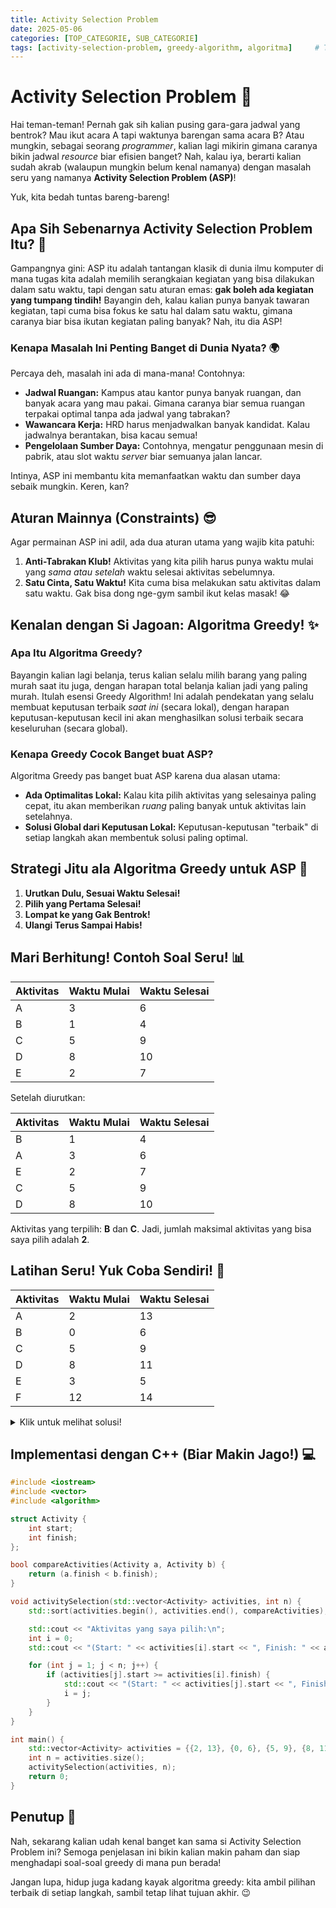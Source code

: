 ```yaml
---
title: Activity Selection Problem
date: 2025-05-06 
categories: [TOP_CATEGORIE, SUB_CATEGORIE]
tags: [activity-selection-problem, greedy-algorithm, algoritma]     # TAG names should always be lowercase
---
```

# Activity Selection Problem 🚀

Hai teman-teman! Pernah gak sih kalian pusing gara-gara jadwal yang bentrok? Mau ikut acara A tapi waktunya barengan sama acara B? Atau mungkin, sebagai seorang *programmer*, kalian lagi mikirin gimana caranya bikin jadwal *resource* biar efisien banget? Nah, kalau iya, berarti kalian sudah akrab (walaupun mungkin belum kenal namanya) dengan masalah seru yang namanya **Activity Selection Problem (ASP)**!

Yuk, kita bedah tuntas bareng-bareng!

## Apa Sih Sebenarnya Activity Selection Problem Itu? 🤔

Gampangnya gini: ASP itu adalah tantangan klasik di dunia ilmu komputer di mana tugas kita adalah memilih serangkaian kegiatan yang bisa dilakukan dalam satu waktu, tapi dengan satu aturan emas: **gak boleh ada kegiatan yang tumpang tindih!** Bayangin deh, kalau kalian punya banyak tawaran kegiatan, tapi cuma bisa fokus ke satu hal dalam satu waktu, gimana caranya biar bisa ikutan kegiatan paling banyak? Nah, itu dia ASP!

### Kenapa Masalah Ini Penting Banget di Dunia Nyata? 🌍

Percaya deh, masalah ini ada di mana-mana! Contohnya:

* **Jadwal Ruangan:** Kampus atau kantor punya banyak ruangan, dan banyak acara yang mau pakai. Gimana caranya biar semua ruangan terpakai optimal tanpa ada jadwal yang tabrakan?
* **Wawancara Kerja:** HRD harus menjadwalkan banyak kandidat. Kalau jadwalnya berantakan, bisa kacau semua!
* **Pengelolaan Sumber Daya:** Contohnya, mengatur penggunaan mesin di pabrik, atau slot waktu *server* biar semuanya jalan lancar.

Intinya, ASP ini membantu kita memanfaatkan waktu dan sumber daya sebaik mungkin. Keren, kan?

## Aturan Mainnya (Constraints) 😎

Agar permainan ASP ini adil, ada dua aturan utama yang wajib kita patuhi:

1. **Anti-Tabrakan Klub!** Aktivitas yang kita pilih harus punya waktu mulai yang *sama atau setelah* waktu selesai aktivitas sebelumnya.
2. **Satu Cinta, Satu Waktu!** Kita cuma bisa melakukan satu aktivitas dalam satu waktu. Gak bisa dong nge-gym sambil ikut kelas masak! 😂

## Kenalan dengan Si Jagoan: Algoritma Greedy! ✨

### Apa Itu Algoritma Greedy?

Bayangin kalian lagi belanja, terus kalian selalu milih barang yang paling murah saat itu juga, dengan harapan total belanja kalian jadi yang paling murah. Itulah esensi Greedy Algorithm! Ini adalah pendekatan yang selalu membuat keputusan terbaik *saat ini* (secara lokal), dengan harapan keputusan-keputusan kecil ini akan menghasilkan solusi terbaik secara keseluruhan (secara global).

### Kenapa Greedy Cocok Banget buat ASP?

Algoritma Greedy pas banget buat ASP karena dua alasan utama:

* **Ada Optimalitas Lokal:** Kalau kita pilih aktivitas yang selesainya paling cepat, itu akan memberikan *ruang* paling banyak untuk aktivitas lain setelahnya.
* **Solusi Global dari Keputusan Lokal:** Keputusan-keputusan "terbaik" di setiap langkah akan membentuk solusi paling optimal.

## Strategi Jitu ala Algoritma Greedy untuk ASP 🎯

1. **Urutkan Dulu, Sesuai Waktu Selesai!**
2. **Pilih yang Pertama Selesai!**
3. **Lompat ke yang Gak Bentrok!**
4. **Ulangi Terus Sampai Habis!**

## Mari Berhitung! Contoh Soal Seru! 📊

| Aktivitas | Waktu Mulai | Waktu Selesai |
| --------- | ----------- | ------------- |
| A         | 3           | 6             |
| B         | 1           | 4             |
| C         | 5           | 9             |
| D         | 8           | 10            |
| E         | 2           | 7             |

Setelah diurutkan:

| Aktivitas | Waktu Mulai | Waktu Selesai |
| --------- | ----------- | ------------- |
| B         | 1           | 4             |
| A         | 3           | 6             |
| E         | 2           | 7             |
| C         | 5           | 9             |
| D         | 8           | 10            |

Aktivitas yang terpilih: **B** dan **C**. Jadi, jumlah maksimal aktivitas yang bisa saya pilih adalah **2**.

## Latihan Seru! Yuk Coba Sendiri! 💪

| Aktivitas | Waktu Mulai | Waktu Selesai |
| --------- | ----------- | ------------- |
| A         | 2           | 13            |
| B         | 0           | 6             |
| C         | 5           | 9             |
| D         | 8           | 11            |
| E         | 3           | 5             |
| F         | 12          | 14            |

<details>
<summary>Klik untuk melihat solusi!</summary>

### Solusi:

1. Urutkan berdasarkan waktu selesai:

   * E (3, 5)
   * B (0, 6)
   * C (5, 9)
   * D (8, 11)
   * A (2, 13)
   * F (12, 14)

2. Pilih E, lanjut ke C (mulai >= 5), lalu D (mulai >= 9), lalu F (mulai >= 11).

Aktivitas yang terpilih: **E, C, D, F**. Jumlah maksimal: **4**.

</details>

## Implementasi dengan C++ (Biar Makin Jago!) 💻

```cpp
#include <iostream>
#include <vector>
#include <algorithm>

struct Activity {
    int start;
    int finish;
};

bool compareActivities(Activity a, Activity b) {
    return (a.finish < b.finish);
}

void activitySelection(std::vector<Activity> activities, int n) {
    std::sort(activities.begin(), activities.end(), compareActivities);

    std::cout << "Aktivitas yang saya pilih:\n";
    int i = 0;
    std::cout << "(Start: " << activities[i].start << ", Finish: " << activities[i].finish << ")\n";

    for (int j = 1; j < n; j++) {
        if (activities[j].start >= activities[i].finish) {
            std::cout << "(Start: " << activities[j].start << ", Finish: " << activities[j].finish << ")\n";
            i = j;
        }
    }
}

int main() {
    std::vector<Activity> activities = {{2, 13}, {0, 6}, {5, 9}, {8, 11}, {3, 5}, {12, 14}};
    int n = activities.size();
    activitySelection(activities, n);
    return 0;
}
```

## Penutup 🌟

Nah, sekarang kalian udah kenal banget kan sama si Activity Selection Problem ini? Semoga penjelasan ini bikin kalian makin paham dan siap menghadapi soal-soal greedy di mana pun berada!

Jangan lupa, hidup juga kadang kayak algoritma greedy: kita ambil pilihan terbaik di setiap langkah, sambil tetap lihat tujuan akhir. 😉



 


